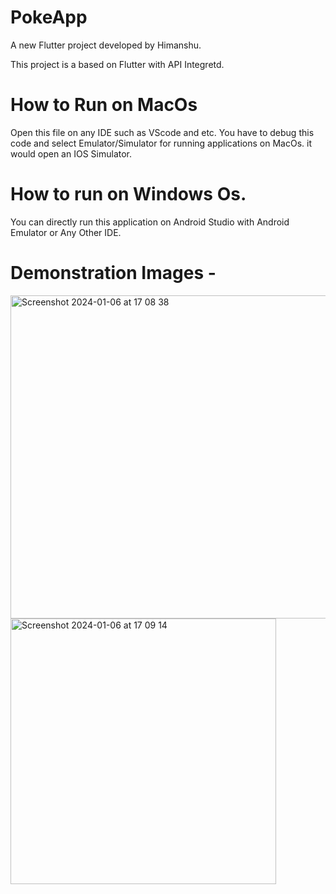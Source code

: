 # PokeApp

A new Flutter project developed by Himanshu.


This project is a based on Flutter with API Integretd.

# How to Run on MacOs
Open this file on any IDE such as VScode and etc. You have to debug this code and select Emulator/Simulator for running applications on MacOs. it would open an IOS Simulator. 

# How to run on Windows Os.
You can directly run this application on Android Studio with Android Emulator or Any Other IDE.

# Demonstration Images -

 <img width="517" alt="Screenshot 2024-01-06 at 17 08 38" src="https://github.com/Himanshu-00/pokeapp/assets/128510994/21bc648f-5fe1-4c69-bd56-2123b72471dc"> <img width="425" alt="Screenshot 2024-01-06 at 17 09 14" src="https://github.com/Himanshu-00/pokeapp/assets/128510994/05be824f-0410-476a-8032-e7c76007b654">

